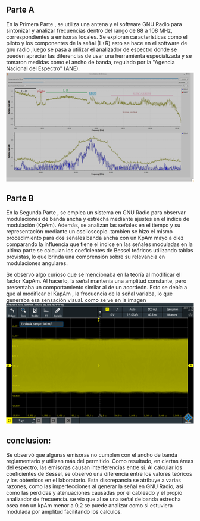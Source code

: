 
## Parte A
En la Primera Parte , se utiliza una antena y el software GNU Radio para sintonizar y analizar  frecuencias dentro del rango de 88 a 108 MHz, correspondientes a emisoras locales. Se exploran características como el piloto y los componentes de la señal (L+R) esto se hace en el software de gnu radio ,luego se pasa a utilizar el analizador de espectro donde se pueden apreciar las diferencias de usar una herramienta especializada y se tomaron medidas como el ancho de banda, regulado por la "Agencia Nacional del Espectro" (ANE).
![banda base](https://github.com/nicolasve18/GNURADIO_LABCOMUIS_2024_2_E1A_G2/blob/practica_4/practica_4/Captura%20de%20pantalla%202024-12-04%20165340.png)

## Parte B
En la Segunda Parte , se emplea un sistema en GNU Radio para observar modulaciones de banda ancha y estrecha mediante ajustes en el índice de modulación (KpAm). Además, se analizan las señales en el tiempo y su representación mediante un osciloscopio .tambien se hizo el mismo procedimiento para dos señales banda ancha  con un KpAm mayo a diez comparando la influencia que tiene el indice en las señales moduladas en la ultima parte se calculan los coeficientes de Bessel teóricos utilizando tablas provistas, lo que brinda una comprensión sobre su relevancia en modulaciones angulares.

Se observó algo curioso que se mencionaba en la teoría al modificar el factor KapAm. Al hacerlo, la señal mantenía una amplitud constante, pero presentaba un comportamiento similar al de un acordeón. Esto se debía a que al modificar el KapAm , la frecuencia de la señal variaba, lo que generaba esa sensación visual. como se ve en la imagen
![señal variando el kpAm](https://github.com/nicolasve18/GNURADIO_LABCOMUIS_2024_2_E1A_G2/blob/practica_4/practica_4/SCR03.PNG)

## conclusion:
Se observó que algunas emisoras no cumplen con el ancho de banda reglamentario y utilizan más del permitido. Como resultado, en ciertas áreas del espectro, las emisoras causan interferencias entre sí.
Al calcular los coeficientes de Bessel, se observó una diferencia entre los valores teóricos y los obtenidos en el laboratorio. Esta discrepancia se atribuye a varias razones, como las imperfecciones al generar la señal en GNU Radio, así como las pérdidas y atenuaciones causadas por el cableado y el propio analizador de frecuencia.
se vio que al se una señal de banda estrecha  osea con un kpAm menor a 0,2 se puede analizar como si estuviera modulada por amplitud facilitando los calculos.
